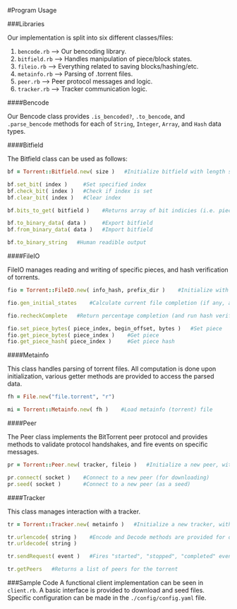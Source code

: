 #Program Usage

###Libraries

Our implementation is split into six different classes/files:

1. `bencode.rb` --> Our bencoding library.
2. `bitfield.rb` --> Handles manipulation of piece/block states.
3. `fileio.rb` --> Everything related to saving blocks/hashing/etc.
4. `metainfo.rb` --> Parsing of .torrent files.
5. `peer.rb` --> Peer protocol messages and logic.
6. `tracker.rb` --> Tracker communication logic.

####Bencode

Our Bencode class provides `.is_bencoded?`, `.to_bencode`, and `.parse_bencode` methods for each of `String`, `Integer`, `Array`, and `Hash` data types.

####Bitfield

The Bitfield class can be used as follows:
```ruby
bf = Torrent::Bitfield.new( size )   #Initialize bitfield with length size

bf.set_bit( index )     #Set specified index
bf.check_bit( index )   #Check if index is set
bf.clear_bit( index )   #Clear index

bf.bits_to_get( bitfield )    #Returns array of bit indicies (i.e. pieces) that are available to get from a given bitfield (e.g. what pieces does this peer have that we don't?)

bf.to_binary_data( data )     #Export bitfield
bf.from_binary_data( data )   #Import bitfield

bf.to_binary_string   #Human readible output
```

####FileIO

FileIO manages reading and writing of specific pieces, and hash verification of torrents.

```ruby
fio = Torrent::FileIO.new( info_hash, prefix_dir )    #Initialize with an info hash (from a metainfo file) and prefix directory where torrents will be downloaded to

fio.gen_initial_states    #Calculate current file completion (if any, and initialize file space on disk)

fio.recheckComplete   #Return percentage completion (and run hash verification)

fio.set_piece_bytes( piece_index, begin_offset, bytes )   #Set piece
fio.get_piece_bytes( piece_index )    #Get piece
fio.get_piece_hash( piece_index )     #Get piece hash
```

####Metainfo

This class handles parsing of torrent files.  All computation is done upon initialization, various getter methods are provided to access the parsed data.

```ruby
fh = File.new("file.torrent", "r")

mi = Torrent::Metainfo.new( fh )    #Load metainfo (torrent) file
```

####Peer

The Peer class implements the BitTorrent peer protocol and provides methods to validate protocol handshakes, and fire events on specific messages.

```ruby
pr = Torrent::Peer.new( tracker, fileio )   #Initialize a new peer, with related Tracker and FileIO

pr.connect( socket )    #Connect to a new peer (for downloading)
pr.seed( socket )       #Connect to a new peer (as a seed)
```

####Tracker

This class manages interaction with a tracker.

```ruby
tr = Torrent::Tracker.new( metainfo )   #Initialize a new tracker, with a related Metainfo file

tr.urlencode( string )    #Encode and Decode methods are provided for data transformation
tr.urldecode( string )

tr.sendRequest( event )   #Fires "started", "stopped", "completed" events

tr.getPeers   #Returns a list of peers for the torrent
```

###Sample Code
A functional client implementation can be seen in `client.rb`.  A basic interface is provided to download and seed files.  Specific configuration can be made in the `./config/config.yaml` file.
